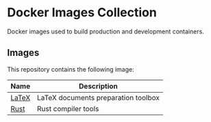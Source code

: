 # Docker Images Collection

Docker images used to build production and development containers.

## Images

This repository contains the following image:

| Name | Description |
| ---- | ----------- |
| [LaTeX](./latex) | LaTeX documents preparation toolbox |
| [Rust](./rust) | Rust compiler tools |